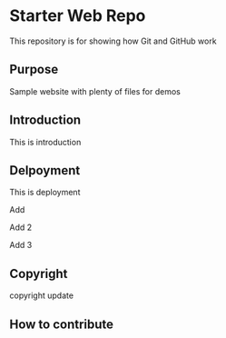 # Starter Web Repo

This repository is for showing how Git and GitHub work

## Purpose

Sample website with plenty of files for demos

## Introduction

This is introduction

## Delpoyment

This is deployment

Add

Add 2

Add 3

## Copyright

copyright update

## How to contribute
